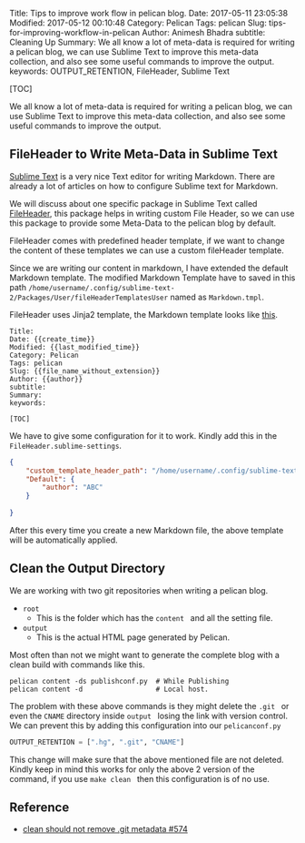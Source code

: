 Title: Tips to improve work flow in pelican blog.
Date: 2017-05-11 23:05:38
Modified: 2017-05-12 00:10:48
Category: Pelican
Tags: pelican
Slug: tips-for-improving-workflow-in-pelican
Author: Animesh Bhadra
subtitle: Cleaning Up
Summary: We all know a lot of meta-data is required for writing a pelican blog, we can use Sublime Text to improve this meta-data collection, and also see some useful commands to improve the output.
keywords: OUTPUT_RETENTION, FileHeader, Sublime Text

[TOC]

We all know a lot of meta-data is required for writing a pelican blog, we can use Sublime Text to improve this meta-data collection, and also see some useful commands to improve the output.

## FileHeader to Write Meta-Data in Sublime Text ##

[Sublime Text](https://www.sublimetext.com/, " Sublime Text ") is a very nice Text editor for writing Markdown. There are already a lot of articles on how to configure Sublime text for Markdown.

We will discuss about one specific package in Sublime Text called [FileHeader](https://github.com/shiyanhui/FileHeader "FileHeader Package"), this package helps in writing custom File Header, so we can use this package to provide some Meta-Data to the pelican blog by default.

FileHeader comes with predefined header template, if we want to change the content of these templates we can use a custom fileHeader template.

Since we are writing our content in markdown, I have extended the default Markdown template. The modified Markdown Template have to saved in this path `/home/username/.config/sublime-text-2/Packages/User/fileHeaderTemplatesUser` named as `Markdown.tmpl`.

FileHeader uses Jinja2 template, the Markdown template looks like [this](https://gist.github.com/archeranimesh/dcd1773af0ad41e9e1572d293becaa87 "Gist Markdown ").

````
Title: 
Date: {{create_time}}
Modified: {{last_modified_time}}
Category: Pelican
Tags: pelican
Slug: {{file_name_without_extension}}
Author: {{author}}
subtitle: 
Summary: 
keywords:

[TOC]
````

We have to give some configuration for it to work. Kindly add this in the `FileHeader.sublime-settings`.

````json
{
    "custom_template_header_path": "/home/username/.config/sublime-text-2/Packages/User/fileHeaderTemplatesUser",
    "Default": {
        "author": "ABC"
    }
    
}
````

After this every time you create a new Markdown file, the above template will be automatically applied.


## Clean the Output Directory ##

We are working with two git repositories when writing a pelican blog.

* `root `
    - This is the folder which has the `content ` and all the setting file.
* `output `
    - This is the actual HTML page generated by Pelican.

Most often than not we might want to generate the complete blog with a clean build with commands like this.

````shell
pelican content -ds publishconf.py  # While Publishing
pelican content -d                  # Local host.
````

The problem with these above commands is they might delete the `.git ` or even the `CNAME` directory inside `output ` losing the link with version control. We can prevent this by adding this configuration into our `pelicanconf.py`

````python
OUTPUT_RETENTION = [".hg", ".git", "CNAME"]
````

This change will make sure that the above mentioned file are not deleted. Kindly keep in mind this works for only the above 2 version of the command, if you use `make clean ` then this configuration is of no use.


## Reference ##

* [clean should not remove .git metadata #574 ](https://github.com/getpelican/pelican/issues/574 "clean should not remove .git metadata #574")